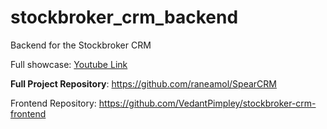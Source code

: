 # stockbroker_crm_backend
Backend for the Stockbroker CRM

Full showcase: [Youtube Link](https://youtu.be/cxEaOhCAtX8)

**Full Project Repository**: https://github.com/raneamol/SpearCRM

Frontend Repository: https://github.com/VedantPimpley/stockbroker-crm-frontend
